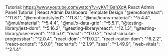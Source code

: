 Tutorial: https://www.youtube.com/watch?v=yKV1IGahXqA
React Admin Panel Tutorial | React Admin Dashboard Template Design
    "@emotion/react": "^11.8.1",
    "@emotion/styled": "^11.8.1",
    "@mui/icons-material": "^5.4.4",
    "@mui/material": "^5.4.4",
    "@mui/x-data-grid": "^5.5.1",
    "@testing-library/jest-dom": "^5.16.2",
    "@testing-library/react": "^12.1.3",
    "@testing-library/user-event": "^13.5.0",
    "react": "^17.0.2",
    "react-circular-progressbar": "^2.0.4",
    "react-dom": "^17.0.2",
    "react-router-dom": "^6.2.2",
    "react-scripts": "5.0.0",
    "recharts": "^2.1.9",
    "sass": "^1.49.9",
    "web-vitals": "^2.1.4"
